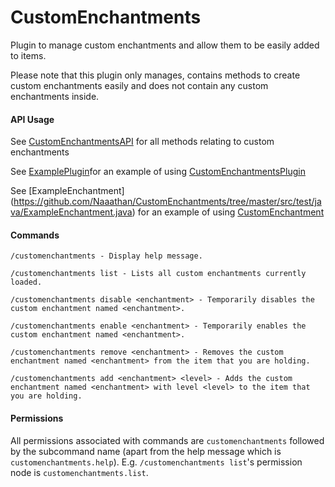# CustomEnchantments
Plugin to manage custom enchantments and allow them to be easily added to items.

Please note that this plugin only manages, contains methods to create custom enchantments easily and does not contain any custom enchantments inside.

#### API Usage
See [CustomEnchantmentsAPI](https://github.com/Naaathan/CustomEnchantments/tree/master/src/main/java/net/kyuzi/customenchantments/CustomEnchantmentsAPI.java) for all methods relating to custom enchantments

See [ExamplePlugin](https://github.com/Naaathan/CustomEnchantments/tree/master/src/test/java/ExamplePlugin.java)for an example of using [CustomEnchantmentsPlugin](https://github.com/Naaathan/CustomEnchantments/tree/master/net/kyuzi/customenchantments/plugin/CustomEnchantmentsPlugin.java)

See [ExampleEnchantment] (https://github.com/Naaathan/CustomEnchantments/tree/master/src/test/java/ExampleEnchantment.java) for an example of using [CustomEnchantment](https://github.com/Naaathan/CustomEnchantments/tree/master/net/kyuzi/customenchantments/enchantment/CustomEnchantment.java)


#### Commands

`/customenchantments - Display help message.`

`/customenchantments list - Lists all custom enchantments currently loaded.`

`/customenchantments disable <enchantment> - Temporarily disables the custom enchantment named <enchantment>.`

`/customenchantments enable <enchantment> - Temporarily enables the custom enchantment named <enchantment>.`

`/customenchantments remove <enchantment> - Removes the custom enchantment named <enchantment> from the item that you are holding.`

`/customenchantments add <enchantment> <level> - Adds the custom enchantment named <enchantment> with level <level> to the item that you are holding.`

#### Permissions

All permissions associated with commands are `customenchantments` followed by the subcommand name (apart from the help message which is `customenchantments.help`). E.g. `/customenchantments list`'s permission node is `customenchantments.list`.

